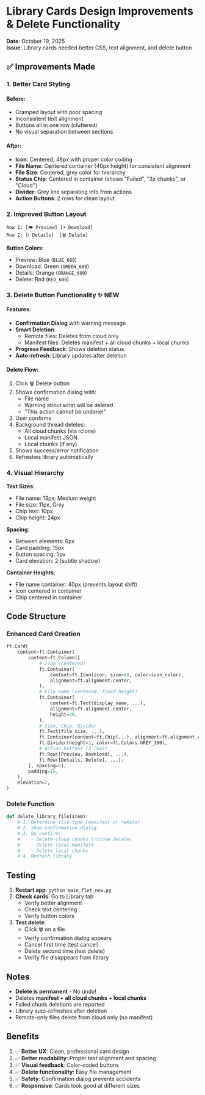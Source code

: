 # Library Cards Design Improvements & Delete Functionality

**Date**: October 19, 2025  
**Issue**: Library cards needed better CSS, text alignment, and delete button

## ✅ Improvements Made

### 1. **Better Card Styling**

#### Before:
- Cramped layout with poor spacing
- Inconsistent text alignment
- Buttons all in one row (cluttered)
- No visual separation between sections

#### After:
- **Icon**: Centered, 48px with proper color coding
- **File Name**: Centered container (40px height) for consistent alignment
- **File Size**: Centered, grey color for hierarchy
- **Status Chip**: Centered in container (shows "Failed", "3x chunks", or "Cloud")
- **Divider**: Grey line separating info from actions
- **Action Buttons**: 2 rows for clean layout

### 2. **Improved Button Layout**

```
Row 1: [👁️ Preview] [⬇️ Download]
Row 2: [ℹ️ Details]  [🗑️ Delete]
```

**Button Colors**:
- Preview: Blue (`BLUE_600`)
- Download: Green (`GREEN_600`)
- Details: Orange (`ORANGE_600`)
- Delete: Red (`RED_600`)

### 3. **Delete Button Functionality** ✨ NEW

#### Features:
- **Confirmation Dialog** with warning message
- **Smart Deletion**:
  - Remote files: Deletes from cloud only
  - Manifest files: Deletes manifest + all cloud chunks + local chunks
- **Progress Feedback**: Shows deletion status
- **Auto-refresh**: Library updates after deletion

#### Delete Flow:
1. Click 🗑️ Delete button
2. Shows confirmation dialog with:
   - File name
   - Warning about what will be deleted
   - "This action cannot be undone!"
3. User confirms
4. Background thread deletes:
   - All cloud chunks (via rclone)
   - Local manifest JSON
   - Local chunks (if any)
5. Shows success/error notification
6. Refreshes library automatically

### 4. **Visual Hierarchy**

**Text Sizes**:
- File name: 13px, Medium weight
- File size: 11px, Grey
- Chip text: 10px
- Chip height: 24px

**Spacing**:
- Between elements: 6px
- Card padding: 15px
- Button spacing: 5px
- Card elevation: 2 (subtle shadow)

**Container Heights**:
- File name container: 40px (prevents layout shift)
- Icon centered in container
- Chip centered in container

## Code Structure

### Enhanced Card Creation
```python
ft.Card(
    content=ft.Container(
        content=ft.Column([
            # Icon (centered)
            ft.Container(
                content=ft.Icon(icon, size=48, color=icon_color),
                alignment=ft.alignment.center,
            ),
            # File name (centered, fixed height)
            ft.Container(
                content=ft.Text(display_name, ...),
                alignment=ft.alignment.center,
                height=40,
            ),
            # Size, Chip, Divider
            ft.Text(file_size, ...),
            ft.Container(content=ft.Chip(...), alignment=ft.alignment.center),
            ft.Divider(height=1, color=ft.Colors.GREY_300),
            # Action buttons (2 rows)
            ft.Row([Preview, Download], ...),
            ft.Row([Details, Delete], ...),
        ], spacing=6),
        padding=15,
    ),
    elevation=2,
)
```

### Delete Function
```python
def delete_library_file(item):
    # 1. Determine file type (manifest or remote)
    # 2. Show confirmation dialog
    # 3. On confirm:
    #    - Delete cloud chunks (rclone delete)
    #    - Delete local manifest
    #    - Delete local chunks
    # 4. Refresh library
```

## Testing

1. **Restart app**: `python main_flet_new.py`
2. **Check cards**: Go to Library tab
   - Verify better alignment
   - Check text centering
   - Verify button colors
3. **Test delete**:
   - Click 🗑️ on a file
   - Verify confirmation dialog appears
   - Cancel first time (test cancel)
   - Delete second time (test delete)
   - Verify file disappears from library

## Notes

- **Delete is permanent** - No undo!
- Deletes **manifest + all cloud chunks + local chunks**
- Failed chunk deletions are reported
- Library auto-refreshes after deletion
- Remote-only files delete from cloud only (no manifest)

## Benefits

1. ✅ **Better UX**: Clean, professional card design
2. ✅ **Better readability**: Proper text alignment and spacing
3. ✅ **Visual feedback**: Color-coded buttons
4. ✅ **Delete functionality**: Easy file management
5. ✅ **Safety**: Confirmation dialog prevents accidents
6. ✅ **Responsive**: Cards look good at different sizes
